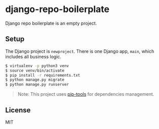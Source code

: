 # django-repo-boilerplate

Django repo boilerplate is an empty project.


## Setup

The Django project is `newproject`. There is one Django app, `main`, which includes
all business logic.

```sh
$ virtualenv -p python3 venv
$ source venv/bin/activate
$ pip install -r requirements.txt
$ python manage.py migrate
$ python manage.py runserver
```

> Note: This project uses [pip-tools](https://github.com/jazzband/pip-tools) for dependencies management.


## License

MIT